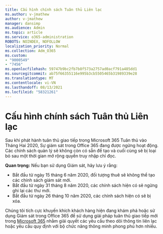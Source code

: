 ```yaml
---
title: Cấu hình chính sách Tuân thủ Liên lạc
ms.author: v-jmathew
author: v-jmathew
manager: dansimp
ms.audience: Admin
ms.topic: article
ms.service: o365-administration
ROBOTS: NOINDEX, NOFOLLOW
localization_priority: Normal
ms.collection: Adm_O365
ms.custom:
- "9000549"
- "7456"
ms.openlocfilehash: 59747b9bc2fb7b8f573a2757ad0acf791a485dd1
ms.sourcegitcommit: ab75f66355116e995b3cb5505465b31989339e28
ms.translationtype: MT
ms.contentlocale: vi-VN
ms.lasthandoff: 08/13/2021
ms.locfileid: "58321261"
---
```

# <a name="configure-communication-compliance-policies"></a>Cấu hình chính sách Tuân thủ Liên lạc

Sau khi phát hành tuân thủ giao tiếp trong Microsoft 365 Tuân thủ vào Tháng Hai 2020, Sự giám sát trong Office 365 đang được ngừng hoạt động. Các chính sách quản lý sẽ không còn có sẵn để tạo và cuối cùng sẽ bị loại bỏ sau một thời gian mở rộng quyền truy nhập chỉ đọc.

**Quan trọng:** Nếu bạn sử dụng Giám sát, hãy lưu ý rằng:

- Bắt đầu từ ngày 15 tháng 6 năm 2020, đối tượng thuê sẽ không thể tạo các chính sách giám sát mới.
- Bắt đầu từ ngày 31 tháng 8 năm 2020, các chính sách hiện có sẽ ngừng ghi lại các thư mới.
- Bắt đầu từ ngày 26 tháng 10 năm 2020, các chính sách hiện có sẽ bị xóa.

Chúng tôi tích cực khuyến khích khách hàng hiện đang khám phá hoặc sử dụng Giám sát trong Office 365 để sử dụng giải pháp tuân thủ giao tiếp mới trong [Microsoft 365](https://go.microsoft.com/fwlink/?linkid=2128593) nhằm giải quyết các yêu cầu theo dõi thông tin liên lạc hoặc yêu cầu quy định với bộ chức năng thông minh phong phú hơn nhiều.

